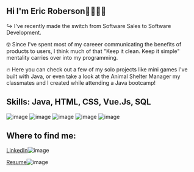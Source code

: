 ## Hi I'm Eric Roberson👋👨🏼‍💻

<!--
**Erob711/Erob711** is a ✨ _special_ ✨ repository because its `README.md` (this file) appears on your GitHub profile.

Here are some ideas to get you started:

- 🔭 I’m currently working on ...
- 🌱 I’m currently learning ...
- 👯 I’m looking to collaborate on ...
- 🤔 I’m looking for help with ...
- 💬 Ask me about ...
- 📫 How to reach me: ...
- 😄 Pronouns: ...
- ⚡ Fun fact: ...
-->

↪️ I've recently made the switch from Software Sales to Software Development.

🤓 Since I've spent most of my careeer communicating the benefits of products to users, I think much of that "Keep it clean. Keep it simple" mentality carries over into my programming.

🔥 Here you can check out a few of my solo projects like mini games I've built with Java, or even take a look at the Animal Shelter Manager my classmates and I created while attending a Java bootcamp!



## Skills: Java, HTML, CSS, Vue.Js, SQL


![image](https://user-images.githubusercontent.com/109642366/234398770-d6662b5f-afa0-45d2-81b1-580ec2414cea.png)
![image](https://www.w3.org/html/logo/downloads/HTML5_Logo_64.png)
![image](https://user-images.githubusercontent.com/109642366/234398969-4d55c385-199f-494a-8cd5-36b5143ea65f.png)
![image](https://user-images.githubusercontent.com/109642366/234398423-76f96b30-c1b7-462f-a498-30578cd11062.png)
![image](https://user-images.githubusercontent.com/109642366/234398667-011a0b3c-c1df-42d2-a6f2-4ad8cecabd8a.png)




## Where to find me:

[LinkedIn](https://www.linkedin.com/in/ericmroberson/)![image](https://user-images.githubusercontent.com/109642366/234399369-b1a9229c-d898-473f-9518-3ebbac7df177.png)

[Resume](https://docs.google.com/document/d/1B7d0Gq0A3BOmuXz7xFRAtzXGqjS0ttVK1kkQ3rIvCH8/edit?usp=sharing)![image](https://user-images.githubusercontent.com/109642366/234399601-e2173b20-cf2c-4cea-b6d4-b2d3cb92f6cb.png)







